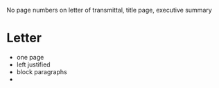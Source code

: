 No page numbers on letter of transmittal, title page, executive summary
# Letter
- one page
- left justified
- block paragraphs
- 